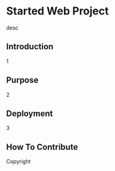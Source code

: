 # Started Web Project

desc

## Introduction

1

## Purpose

2

## Deployment

3

## How To Contribute

Copyright
